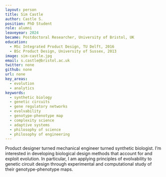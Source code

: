 ```yaml
---
layout: person
title: Sim Castle
author: Castle S.
position: PhD Student
role: alumni
leaveyear: 2024
became: Postdoctoral Researcher, University of Bristol, UK
education:
  - MSc Integrated Product Design, TU Delft, 2016
  - BSc Product Design, University of Sussex, 2013
image: sim-castle.jpg
email: s.castle@bristol.ac.uk
twitter: none
github: none
url: none
key_areas:
  - evolution
  - analytics
keywords:
  - synthetic biology
  - genetic circuits
  - gene regulatory networks
  - evolvability
  - genotype-phenotype map
  - complexity science
  - adaptive systems
  - philosophy of science
  - philosophy of engineering
---
```

Product designer turned mechanical engineer turned synthetic biologist. I’m interested in developing biological design methods that account for and exploit evolution. In particular, I am applying principles of evolvability to genetic circuit design through experimental and computational study of their genotype-phenotype maps.
